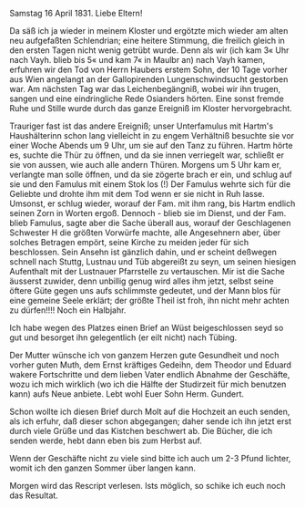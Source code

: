 Samstag 16 April 1831.
Liebe Eltern!

Da säß ich ja wieder in meinem Kloster und ergötzte mich wieder am alten neu aufgefaßten Schlendrian; eine heitere Stimmung, die freilich gleich in den ersten Tagen nicht wenig getrübt wurde. Denn als wir (ich kam 3« Uhr nach Vayh. blieb bis 5« und kam 7« in Maulbr an) nach Vayh kamen, erfuhren wir den Tod von Herrn Haubers erstem Sohn, der 10 Tage vorher aus Wien angelangt an der Gallopirenden Lungenschwindsucht gestorben war. Am nächsten Tag war das Leichenbegängniß, wobei wir ihn trugen, sangen und eine eindringliche Rede Osianders hörten. Eine sonst fremde Ruhe und Stille wurde durch das ganze Ereigniß im Kloster hervorgebracht.

Trauriger fast ist das andere Ereigniß; unser Unterfamulus mit Hartm's Haushälterinn schon lang vielleicht in zu engem Verhältniß besuchte sie vor einer Woche Abends um 9 Uhr, um sie auf den Tanz zu führen. Hartm hörte es, suchte die Thür zu öffnen, und da sie innen verriegelt war, schließt er sie von aussen, wie auch alle andern Thüren. Morgens um 5 Uhr kam er, verlangte man solle öffnen, und da sie zögerte brach er ein, und schlug auf sie und den Famulus mit einem Stok los (!) Der Famulus wehrte sich für die Geliebte und drohte ihm mit dem Tod wenn er sie nicht in Ruh lasse. Umsonst, er schlug wieder, worauf der Fam. mit ihm rang, bis Hartm endlich seinen Zorn in Worten ergoß. Dennoch - blieb sie im Dienst, und der Fam. blieb Famulus, sagte aber die Sache überall aus, worauf der Geschlagenen Schwester H die größten Vorwürfe machte, alle Angesehnern aber, über solches Betragen empört, seine Kirche zu meiden jeder für sich beschlossen. Sein Ansehn ist gänzlich dahin, und er scheint deßwegen schnell nach Stuttg, Lustnau und Tüb abgereißt zu seyn, um seinen hiesigen Aufenthalt mit der Lustnauer Pfarrstelle zu vertauschen. Mir ist die Sache äusserst zuwider, denn unbillig genug wird alles ihm jetzt, selbst seine öftere Güte gegen uns aufs schlimmste gedeutet, und der Mann blos für eine gemeine Seele erklärt; der größte Theil ist froh, ihn nicht mehr achten zu dürfen!!!! Noch ein Halbjahr.

Ich habe wegen des Platzes einen Brief an Wüst beigeschlossen seyd so gut und besorget ihn gelegentlich (er eilt nicht) nach Tübing.

Der Mutter wünsche ich von ganzem Herzen gute Gesundheit und noch vorher guten Muth, dem Ernst kräftiges Gedeihn, dem Theodor und Eduard wakere Fortschritte und dem lieben Vater endlich Abnahme der Geschäfte, wozu ich mich wirklich (wo ich die Hälfte der Studirzeit für mich benutzen kann) aufs Neue anbiete. Lebt wohl
 Euer Sohn Herm. Gundert.

Schon wollte ich diesen Brief durch Molt auf die Hochzeit an euch senden, als ich erfuhr, daß dieser schon abgegangen; daher sende ich ihn jetzt erst durch viele Grüße und das Kistchen beschwert ab. Die Bücher, die ich senden werde, hebt dann eben bis zum Herbst auf.

Wenn der Geschäfte nicht zu viele sind bitte ich auch um 2-3 Pfund lichter, womit ich den ganzen Sommer über langen kann.

Morgen wird das Rescript verlesen. Ists möglich, so schike ich euch noch das Resultat.
